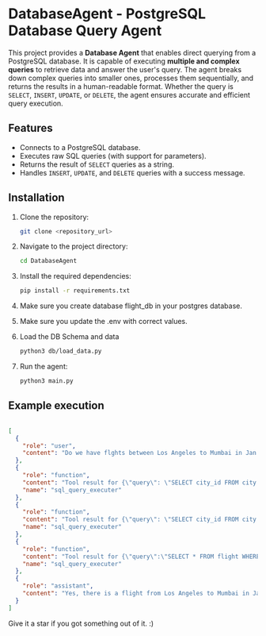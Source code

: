 # DatabaseAgent - PostgreSQL Database Query Agent

This project provides a **Database Agent** that enables direct querying from a PostgreSQL database. It is capable of executing **multiple and complex queries** to retrieve data and answer the user's query. The agent breaks down complex queries into smaller ones, processes them sequentially, and returns the results in a human-readable format. Whether the query is `SELECT`, `INSERT`, `UPDATE`, or `DELETE`, the agent ensures accurate and efficient query execution.


## Features

- Connects to a PostgreSQL database.
- Executes raw SQL queries (with support for parameters).
- Returns the result of `SELECT` queries as a string.
- Handles `INSERT`, `UPDATE`, and `DELETE` queries with a success message.


## Installation

1. Clone the repository:

   ```bash
   git clone <repository_url>
    ```
   
2. Navigate to the project directory:

   ```bash
   cd DatabaseAgent
    ```
3. Install the required dependencies:

   ```bash
   pip install -r requirements.txt
    ```
4. Make sure you create database flight_db in your postgres database.

5. Make sure you update the .env with correct values.

6. Load the DB Schema and data
   ```bash
   python3 db/load_data.py
    ```

7. Run the agent:
   ```bash
   python3 main.py
    ```

## Example execution

```json

[
  {
    "role": "user",
    "content": "Do we have flghts between Los Angeles to Mumbai in Jan 2024?"
  },
  {
    "role": "function",
    "content": "Tool result for {\"query\": \"SELECT city_id FROM city WHERE city_name = 'Los Angeles';\"}: (1,)",
    "name": "sql_query_executer"
  },
  {
    "role": "function",
    "content": "Tool result for {\"query\": \"SELECT city_id FROM city WHERE city_name = 'Mumbai';\"}: (3,)",
    "name": "sql_query_executer"
  },
  {
    "role": "function",
    "content": "Tool result for {\"query\":\"SELECT * FROM flight WHERE source_city_id = 1 AND dest_city_id = 3 AND flight_date BETWEEN '2024-01-01' AND '2024-01-31';\"}: (1, 1, 1, 3, datetime.datetime(2024, 1, 5, 10, 0))",
    "name": "sql_query_executer"
  },
  {
    "role": "assistant",
    "content": "Yes, there is a flight from Los Angeles to Mumbai in January 2024. The flight is scheduled for January 5th, 2024 at 10:00 AM."
  }
]
```

Give it a star if you got something out of it. :) 
